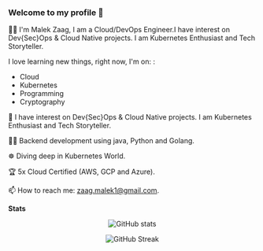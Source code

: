 ### Welcome to my profile 👋

👨‍💻 I'm Malek Zaag, I am a Cloud/DevOps Engineer.I have interest on Dev{Sec}Ops & Cloud Native projects. I am Kubernetes Enthusiast and Tech Storyteller.

I love learning new things, right now, I'm on: : 
- Cloud
- Kubernetes
- Programming
- Cryptography


🔭 I have interest on Dev{Sec}Ops & Cloud Native projects. I am Kubernetes Enthusiast and Tech Storyteller.

👨‍💻 Backend development using java, Python and Golang.

☸️ Diving deep in Kubernetes World.

🏆 5x Cloud Certified (AWS, GCP and Azure).

📫 How to reach me: zaag.malek1@gmail.com.<br>

**Stats**

<div align="center">
 
![GitHub stats](https://github-readme-stats.vercel.app/api?username=Malek-Zaag&count_private=true&show_icons=true&layout=compact&hide_border=true&langs_count=8)


![GitHub Streak](https://github-readme-streak-stats.herokuapp.com/?user=Malek-Zaag&hide_border=true)



